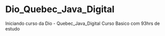 # Dio_Quebec_Java_Digital
Iniciando curso da Dio - Quebec_Java_Digital
Curso Basico com 93hrs de estudo
